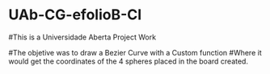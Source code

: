 # UAb-CG-efolioB-CI

#This is a Universidade Aberta Project Work

#The objetive was to draw a Bezier Curve with a Custom function 
#Where it would get the coordinates of the 4 spheres placed in the board created.
